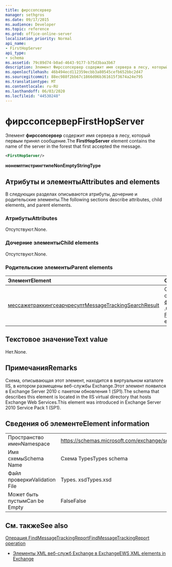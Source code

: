 ```yaml
---
title: фирссопсервер
manager: sethgros
ms.date: 09/17/2015
ms.audience: Developer
ms.topic: reference
ms.prod: office-online-server
localization_priority: Normal
api_name:
- FirstHopServer
api_type:
- schema
ms.assetid: 79c89d74-b0ad-4643-9177-b75d3baa3b67
description: Элемент Фирссопсервер содержит имя сервера в лесу, который первым принял сообщение.
ms.openlocfilehash: 46b494ecd112359ecbb3a80545cefb652bbc2d47
ms.sourcegitcommit: 88ec988f2bb67c1866d06b361615f3674a24e795
ms.translationtype: MT
ms.contentlocale: ru-RU
ms.lasthandoff: 06/03/2020
ms.locfileid: "44530248"
---
```

# <a name="firsthopserver"></a><span data-ttu-id="9396d-103">фирссопсервер</span><span class="sxs-lookup"><span data-stu-id="9396d-103">FirstHopServer</span></span>

<span data-ttu-id="9396d-104">Элемент **фирссопсервер** содержит имя сервера в лесу, который первым принял сообщение.</span><span class="sxs-lookup"><span data-stu-id="9396d-104">The **FirstHopServer** element contains the name of the server in the forest that first accepted the message.</span></span> 
  
```xml
<FirstHopServer/>
```

 <span data-ttu-id="9396d-105">**нонемптистрингтипе**</span><span class="sxs-lookup"><span data-stu-id="9396d-105">**NonEmptyStringType**</span></span>
## <a name="attributes-and-elements"></a><span data-ttu-id="9396d-106">Атрибуты и элементы</span><span class="sxs-lookup"><span data-stu-id="9396d-106">Attributes and elements</span></span>

<span data-ttu-id="9396d-107">В следующих разделах описываются атрибуты, дочерние и родительские элементы.</span><span class="sxs-lookup"><span data-stu-id="9396d-107">The following sections describe attributes, child elements, and parent elements.</span></span>
  
### <a name="attributes"></a><span data-ttu-id="9396d-108">Атрибуты</span><span class="sxs-lookup"><span data-stu-id="9396d-108">Attributes</span></span>

<span data-ttu-id="9396d-109">Отсутствуют.</span><span class="sxs-lookup"><span data-stu-id="9396d-109">None.</span></span>
  
### <a name="child-elements"></a><span data-ttu-id="9396d-110">Дочерние элементы</span><span class="sxs-lookup"><span data-stu-id="9396d-110">Child elements</span></span>

<span data-ttu-id="9396d-111">Отсутствуют.</span><span class="sxs-lookup"><span data-stu-id="9396d-111">None.</span></span>
  
### <a name="parent-elements"></a><span data-ttu-id="9396d-112">Родительские элементы</span><span class="sxs-lookup"><span data-stu-id="9396d-112">Parent elements</span></span>

|<span data-ttu-id="9396d-113">**Элемент**</span><span class="sxs-lookup"><span data-stu-id="9396d-113">**Element**</span></span>|<span data-ttu-id="9396d-114">**Описание**</span><span class="sxs-lookup"><span data-stu-id="9396d-114">**Description**</span></span>|
|:-----|:-----|
|[<span data-ttu-id="9396d-115">мессажетраккингсеарчресулт</span><span class="sxs-lookup"><span data-stu-id="9396d-115">MessageTrackingSearchResult</span></span>](messagetrackingsearchresult.md) <br/> |<span data-ttu-id="9396d-116">Содержит один результат одного сообщения для элемента [финдмессажетраккингрепортреспонсе](findmessagetrackingreportresponse.md) .</span><span class="sxs-lookup"><span data-stu-id="9396d-116">Contains a single message result for a [FindMessageTrackingReportResponse](findmessagetrackingreportresponse.md) element.</span></span>  <br/> |
   
## <a name="text-value"></a><span data-ttu-id="9396d-117">Текстовое значение</span><span class="sxs-lookup"><span data-stu-id="9396d-117">Text value</span></span>

<span data-ttu-id="9396d-118">Нет.</span><span class="sxs-lookup"><span data-stu-id="9396d-118">None.</span></span>
  
## <a name="remarks"></a><span data-ttu-id="9396d-119">Примечания</span><span class="sxs-lookup"><span data-stu-id="9396d-119">Remarks</span></span>

<span data-ttu-id="9396d-120">Схема, описывающая этот элемент, находится в виртуальном каталоге IIS, в котором размещены веб-службы Exchange.Этот элемент появился в Exchange Server 2010 с пакетом обновления 1 (SP1).</span><span class="sxs-lookup"><span data-stu-id="9396d-120">The schema that describes this element is located in the IIS virtual directory that hosts Exchange Web Services.This element was introduced in Exchange Server 2010 Service Pack 1 (SP1).</span></span>
  
## <a name="element-information"></a><span data-ttu-id="9396d-121">Сведения об элементе</span><span class="sxs-lookup"><span data-stu-id="9396d-121">Element information</span></span>

|||
|:-----|:-----|
|<span data-ttu-id="9396d-122">Пространство имен</span><span class="sxs-lookup"><span data-stu-id="9396d-122">Namespace</span></span>  <br/> |https://schemas.microsoft.com/exchange/services/2006/types  <br/> |
|<span data-ttu-id="9396d-123">Имя схемы</span><span class="sxs-lookup"><span data-stu-id="9396d-123">Schema Name</span></span>  <br/> |<span data-ttu-id="9396d-124">Схема Types</span><span class="sxs-lookup"><span data-stu-id="9396d-124">Types schema</span></span>  <br/> |
|<span data-ttu-id="9396d-125">Файл проверки</span><span class="sxs-lookup"><span data-stu-id="9396d-125">Validation File</span></span>  <br/> |<span data-ttu-id="9396d-126">Types. xsd</span><span class="sxs-lookup"><span data-stu-id="9396d-126">Types.xsd</span></span>  <br/> |
|<span data-ttu-id="9396d-127">Может быть пустым</span><span class="sxs-lookup"><span data-stu-id="9396d-127">Can be Empty</span></span>  <br/> |<span data-ttu-id="9396d-128">False</span><span class="sxs-lookup"><span data-stu-id="9396d-128">False</span></span>  <br/> |
   
## <a name="see-also"></a><span data-ttu-id="9396d-129">См. также</span><span class="sxs-lookup"><span data-stu-id="9396d-129">See also</span></span>



[<span data-ttu-id="9396d-130">Операция FindMessageTrackingReport</span><span class="sxs-lookup"><span data-stu-id="9396d-130">FindMessageTrackingReport operation</span></span>](findmessagetrackingreport-operation.md)


- [<span data-ttu-id="9396d-131">Элементы XML веб-служб Exchange в Exchange</span><span class="sxs-lookup"><span data-stu-id="9396d-131">EWS XML elements in Exchange</span></span>](ews-xml-elements-in-exchange.md)


